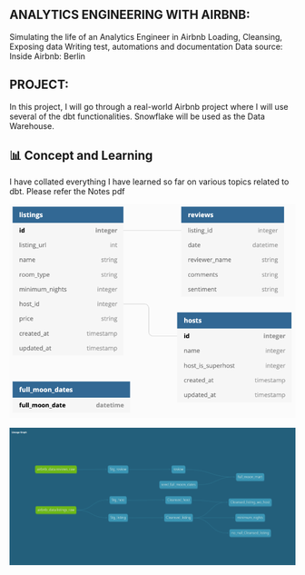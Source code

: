 ## ANALYTICS ENGINEERING WITH AIRBNB:

Simulating the life of an Analytics Engineer in Airbnb
Loading, Cleansing, Exposing data
Writing test, automations and documentation
Data source: Inside Airbnb: Berlin

## PROJECT:

In this project, I will go through a real-world Airbnb project where I will use several of the dbt functionalities. Snowflake will be used as the Data Warehouse.

## 📊 Concept and Learning

I have collated everything I have learned so far on various topics related to dbt.
Please refer the Notes pdf

<p align="center">
  <img src="https://github.com/IndraT97/DBT_Project/blob/master/Project%202/Images/input_schema.png">
</p>

<p align="center">
  <img src="https://github.com/IndraT97/DBT_Project/blob/master/Project%202/Images/lineage.png">
</p>
